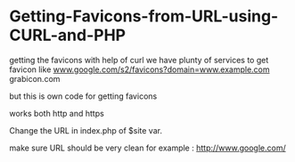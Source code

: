# Getting-Favicons-from-URL-using-CURL-and-PHP
getting the favicons with help of curl
we have plunty of services to get favicon like 
www.google.com/s2/favicons?domain=www.example.com
grabicon.com

but this is own code for getting favicons 

works both http and https 

Change the URL in index.php of $site var.

make sure URL should be very clean for example : http://www.google.com/


